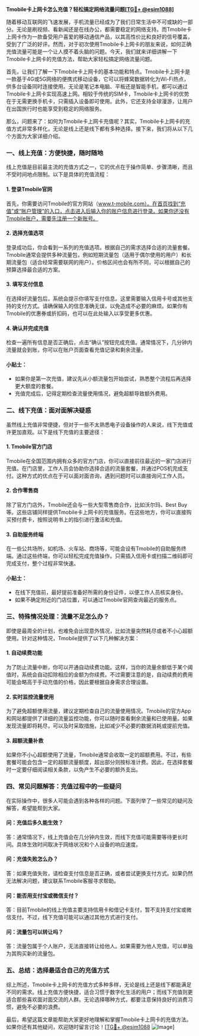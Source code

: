 **Tmobile卡上网卡怎么充值？轻松搞定网络流量问题[[TG💪+ @esim1088](https://t.me/s/esim1088)]**

随着移动互联网的飞速发展，手机流量已经成为了我们日常生活中不可或缺的一部分。无论是刷视频、看新闻还是在线办公，都需要稳定的网络支持。而Tmobile卡上网卡作为一款备受用户喜爱的移动通信产品，以其高性价比和良好的信号覆盖，受到了广泛的好评。然而，对于初次使用Tmobile卡上网卡的朋友来说，如何正确充值流量可能是一个让人摸不着头脑的问题。今天，我们就来详细讲解一下Tmobile卡上网卡的充值方法，帮助大家轻松搞定网络流量问题。

首先，让我们了解一下Tmobile卡上网卡的基本功能和特点。Tmobile卡上网卡是一款基于4G或5G网络的便携式移动设备，它可以将蜂窝数据转化为Wi-Fi热点，供多台设备同时连接使用。无论是笔记本电脑、平板还是智能手机，都可以通过Tmobile卡上网卡实现高速上网。相较于传统的SIM卡，Tmobile卡上网卡的优势在于无需更换手机卡，只需插入设备即可使用。此外，它还支持全球漫游，让用户在出国旅行时也能享受到稳定的网络服务。

那么，问题来了：如何为Tmobile卡上网卡充值呢？其实，Tmobile卡上网卡的充值方式非常多样化，无论是线上还是线下都有多种选择。接下来，我们将从以下几个方面为大家详细介绍。

### **一、线上充值：方便快捷，随时随地**

线上充值是目前最主流的充值方式之一，它的优点在于操作简单、步骤清晰，而且不受时间地点限制。以下是具体的充值流程：

#### **1. 登录Tmobile官网**
首先，你需要访问Tmobile的官方网站（www.t-mobile.com）。在首页找到“充值”或“账户管理”的入口，点击进入后输入你的账户信息进行登录。如果你还没有Tmobile账户，需要先注册一个新账号。

#### **2. 选择充值选项**
登录成功后，你会看到一系列的充值选项。根据自己的需求选择合适的流量套餐。Tmobile通常会提供多种流量包，例如短期流量包（适用于偶尔使用的用户）和长期流量包（适合经常需要联网的用户）。价格区间也会有所不同，可以根据自己的预算选择最合适的方案。

#### **3. 填写支付信息**
在选择好流量包后，系统会提示你填写支付信息。这里需要输入信用卡号或其他支持的支付方式。请确保输入的信息准确无误，以免造成不必要的麻烦。如果你有Tmobile的优惠券或折扣码，也可以在此处输入以享受更多优惠。

#### **4. 确认并完成充值**
检查一遍所有信息是否正确后，点击“确认”按钮完成充值。通常情况下，几分钟内流量就会到账，你可以在账户页面查看充值记录和剩余流量。

#### **小贴士：**
- 如果你是第一次充值，建议先从小额流量包开始尝试，熟悉整个流程后再选择更大额度的套餐。
- 充值完成后，记得定期检查流量使用情况，避免超额导致额外费用。

### **二、线下充值：面对面解决疑惑**

虽然线上充值非常便捷，但对于一些不太熟悉电子设备操作的人来说，线下充值或许更加直观。以下是线下充值的主要途径：

#### **1. Tmobile官方门店**
Tmobile在全国范围内拥有众多的官方门店，你可以直接前往最近的一家门店进行充值。在门店里，工作人员会协助你选择合适的流量套餐，并通过POS机完成支付。这种方式的优点在于可以面对面咨询，遇到问题时可以直接询问工作人员。

#### **2. 合作零售商**
除了官方门店外，Tmobile还会与一些大型零售商合作，比如沃尔玛、Best Buy等。这些店铺同样提供Tmobile卡上网卡的充值服务。在这些地方，你可以直接购买预付费卡，按照说明书上的指引进行激活和充值。

#### **3. 自助服务终端**
在一些公共场所，如机场、火车站、商场等，可能会设有Tmobile的自助服务终端。通过这些终端，你可以轻松完成充值操作。只需插入信用卡或扫描二维码即可完成支付，整个过程非常快速。

#### **小贴士：**
- 在线下充值前，最好提前准备好所需的身份证件，以便工作人员核实身份。
- 如果不确定附近的门店位置，可以通过Tmobile官网查询最近的服务点。

### **三、特殊情况处理：流量不足怎么办？**

即使是最周全的计划，也难免会出现意外情况，比如流量突然耗尽或者不小心超额使用。针对这种情况，Tmobile提供了以下几种解决方案：

#### **1. 自动续费功能**
为了防止流量中断，你可以开通自动续费功能。这样，当你的流量余额低于某个阈值时，系统会自动扣除相应的金额为你续费。不过需要注意的是，自动续费的费用可能会略高于手动充值的价格，因此要根据自身需求合理设置。

#### **2. 实时监控流量使用**
为了避免超额使用流量，建议定期检查自己的流量使用情况。Tmobile的官方App和网站都提供了详细的流量监控功能，你可以随时查看剩余流量和已使用量。如果发现流量即将耗尽，可以及时采取措施，比如减少不必要的数据消耗或提前充值。

#### **3. 超额流量补救**
如果你不小心超额使用了流量，Tmobile通常会收取一定的超额费用。不过，有些套餐可能会包含一定的超额流量额度，超出部分则按标准计费。因此，在选择套餐时一定要仔细阅读相关条款，以免产生不必要的额外支出。

### **四、常见问题解答：充值过程中的一些疑问**

在实际操作中，很多人可能会遇到各种各样的问题。下面列举了一些常见的疑问及解答，希望能帮到大家。

#### **问：充值后多久能生效？**
答：通常情况下，线上充值会在几分钟内生效，而线下充值可能需要等待更长时间。具体生效时间取决于网络状况和个人设备的响应速度。

#### **问：充值失败怎么办？**
答：如果充值失败，请检查支付信息是否正确，或者尝试更换支付方式。如果仍然无法解决问题，建议联系Tmobile客服寻求帮助。

#### **问：能否用支付宝或微信支付？**
答：目前Tmobile的线上充值主要支持信用卡和借记卡支付，暂不支持支付宝或微信支付。不过，线下充值可能可以通过其他方式进行支付。

#### **问：流量包可以转让吗？**
答：流量包属于个人账户，无法直接转让给他人。如果需要为他人充值，可以单独为其购买新的流量包。

### **五、总结：选择最适合自己的充值方式**

综上所述，Tmobile卡上网卡的充值方式多种多样，无论是线上还是线下都能满足不同的需求。线上充值方便快捷，适合习惯于数字化生活的用户；而线下充值则更适合那些喜欢面对面交流的人群。无论选择哪种方式，都要注意保持良好的消费习惯，避免不必要的浪费。

最后，希望这篇文章能帮助大家更好地理解和掌握Tmobile卡上网卡的充值方法。如果你还有其他疑问，欢迎随时留言讨论！[[TG💪+ @esim1088](https://t.me/s/esim1088) ![Image](https://i.postimg.cc/4NQfJmqS/Snipaste-2025-05-13-00-14-12.png)]